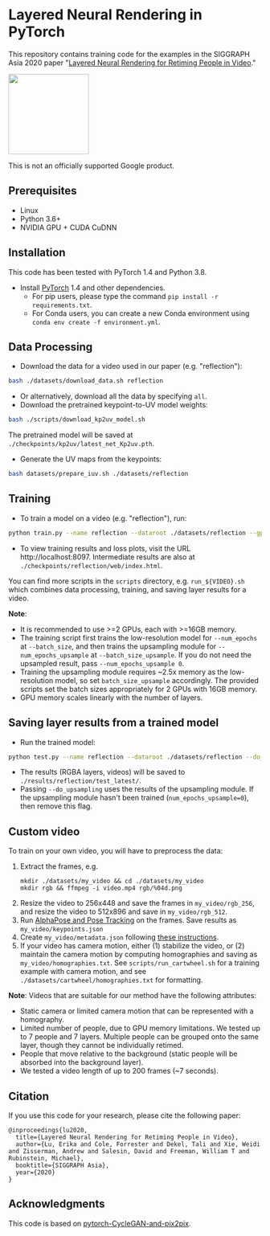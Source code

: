 # Layered Neural Rendering in PyTorch

This repository contains training code for the examples in the SIGGRAPH Asia 2020 paper "[Layered Neural Rendering for Retiming People in Video](https://retiming.github.io/)."

<img src='./img/teaser.gif' height="160px"/>

This is not an officially supported Google product.


## Prerequisites
- Linux
- Python 3.6+
- NVIDIA GPU + CUDA CuDNN

## Installation
This code has been tested with PyTorch 1.4 and Python 3.8.

- Install [PyTorch](http://pytorch.org) 1.4 and other dependencies.
  - For pip users, please type the command `pip install -r requirements.txt`.
  - For Conda users, you can create a new Conda environment using `conda env create -f environment.yml`.

## Data Processing
- Download the data for a video used in our paper (e.g. "reflection"):
```bash
bash ./datasets/download_data.sh reflection
```
- Or alternatively, download all the data by specifying `all`.
- Download the pretrained keypoint-to-UV model weights:
```bash
bash ./scripts/download_kp2uv_model.sh
``` 
The pretrained model will be saved at `./checkpoints/kp2uv/latest_net_Kp2uv.pth`.
- Generate the UV maps from the keypoints:
```bash
bash datasets/prepare_iuv.sh ./datasets/reflection
```
## Training
- To train a model on a video (e.g. "reflection"), run:
```bash
python train.py --name reflection --dataroot ./datasets/reflection --gpu_ids 0,1
```
- To view training results and loss plots, visit the URL http://localhost:8097.
Intermediate results are also at `./checkpoints/reflection/web/index.html`.

You can find more scripts in the `scripts` directory, e.g. `run_${VIDEO}.sh` which combines data processing, training, and saving layer results for a video. 

**Note**:
- It is recommended to use >=2 GPUs, each with >=16GB memory.
- The training script first trains the low-resolution model for `--num_epochs` at `--batch_size`, and then trains the upsampling module for `--num_epochs_upsample` at `--batch_size_upsample`.
If you do not need the upsampled result, pass `--num_epochs_upsample 0`.
- Training the upsampling module requires ~2.5x memory as the low-resolution model, so set `batch_size_upsample` accordingly.
The provided scripts set the batch sizes appropriately for 2 GPUs with 16GB memory.
- GPU memory scales linearly with the number of layers.

## Saving layer results from a trained model
- Run the trained model:
```bash
python test.py --name reflection --dataroot ./datasets/reflection --do_upsampling
```
- The results (RGBA layers, videos) will be saved to `./results/reflection/test_latest/`.
- Passing `--do_upsampling` uses the results of the upsampling module. If the upsampling module hasn't been trained (`num_epochs_upsample=0`), then remove this flag.

## Custom video
To train on your own video, you will have to preprocess the data:
1. Extract the frames, e.g.
    ```
    mkdir ./datasets/my_video && cd ./datasets/my_video 
    mkdir rgb && ffmpeg -i video.mp4 rgb/%04d.png
    ```
1. Resize the video to 256x448 and save the frames in `my_video/rgb_256`, and resize the video to 512x896 and save in `my_video/rgb_512`.
1. Run [AlphaPose and Pose Tracking](https://github.com/MVIG-SJTU/AlphaPose) on the frames. Save results as `my_video/keypoints.json`
1. Create `my_video/metadata.json` following [these instructions](docs/data.md).
1. If your video has camera motion, either (1) stabilize the video, or (2) maintain the camera motion by computing homographies and saving as `my_video/homographies.txt`.
See `scripts/run_cartwheel.sh` for a training example with camera motion, and see `./datasets/cartwheel/homographies.txt` for formatting.

**Note**: Videos that are suitable for our method have the following attributes:
- Static camera or limited camera motion that can be represented with a homography.
- Limited number of people, due to GPU memory limitations. We tested up to 7 people and 7 layers.
Multiple people can be grouped onto the same layer, though they cannot be individually retimed.
- People that move relative to the background (static people will be absorbed into the background layer).
- We tested a video length of up to 200 frames (~7 seconds).

## Citation
If you use this code for your research, please cite the following paper:
```
@inproceedings{lu2020,
  title={Layered Neural Rendering for Retiming People in Video},
  author={Lu, Erika and Cole, Forrester and Dekel, Tali and Xie, Weidi and Zisserman, Andrew and Salesin, David and Freeman, William T and Rubinstein, Michael},
  booktitle={SIGGRAPH Asia},
  year={2020}
}
```

## Acknowledgments
This code is based on [pytorch-CycleGAN-and-pix2pix](https://github.com/junyanz/pytorch-CycleGAN-and-pix2pix).
